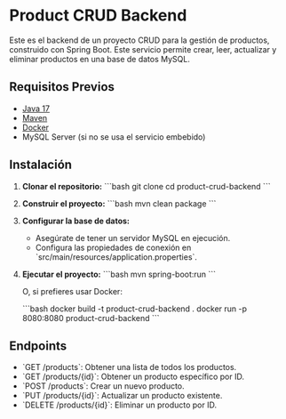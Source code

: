 # Product CRUD Backend

Este es el backend de un proyecto CRUD para la gestión de productos, construido con Spring Boot. Este servicio permite crear, leer, actualizar y eliminar productos en una base de datos MySQL.

## Requisitos Previos

- [Java 17](https://www.oracle.com/java/technologies/javase/jdk17-archive-downloads.html)
- [Maven](https://maven.apache.org/)
- [Docker](https://www.docker.com/get-started)
- MySQL Server (si no se usa el servicio embebido)

## Instalación

1. **Clonar el repositorio:**
   \`\`\`bash
   git clone <URL-del-repositorio>
   cd product-crud-backend
   \`\`\`

2. **Construir el proyecto:**
   \`\`\`bash
   mvn clean package
   \`\`\`

3. **Configurar la base de datos:**
   - Asegúrate de tener un servidor MySQL en ejecución.
   - Configura las propiedades de conexión en \`src/main/resources/application.properties\`.

4. **Ejecutar el proyecto:**
   \`\`\`bash
   mvn spring-boot:run
   \`\`\`

   O, si prefieres usar Docker:

   \`\`\`bash
   docker build -t product-crud-backend .
   docker run -p 8080:8080 product-crud-backend
   \`\`\`

## Endpoints

- \`GET /products\`: Obtener una lista de todos los productos.
- \`GET /products/{id}\`: Obtener un producto específico por ID.
- \`POST /products\`: Crear un nuevo producto.
- \`PUT /products/{id}\`: Actualizar un producto existente.
- \`DELETE /products/{id}\`: Eliminar un producto por ID.

